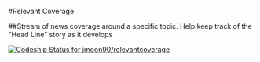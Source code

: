 #Relevant Coverage

##Stream of news coverage around a specific topic. Help keep track of the "Head Line" story as it develops

[ ![Codeship Status for jmoon90/relevantcoverage](https://www.codeship.io/projects/56a1b880-2e12-0132-c9f9-664dae848d6c/status)](https://www.codeship.io/projects/39316)
